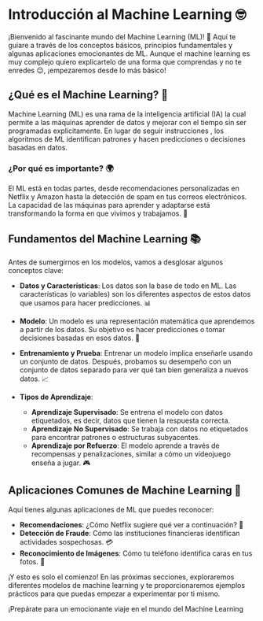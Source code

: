 # Introducción al Machine Learning 🤓

¡Bienvenido al fascinante mundo del Machine Learning (ML)! 🎉 Aquí te guiare a través de los conceptos básicos, principios fundamentales y algunas aplicaciones emocionantes de ML. Aunque el machine learning es muy complejo quiero explicartelo de una forma que comprendas y no te enredes 😉, ¡empezaremos desde lo más básico!

## ¿Qué es el Machine Learning? 🤔

Machine Learning (ML) es una rama de la inteligencia artificial (IA) la cual permite a las máquinas aprender de datos y mejorar con el tiempo sin ser programadas explícitamente. En lugar de seguir instrucciones , los algoritmos de ML identifican patrones y hacen predicciones o decisiones basadas en datos.

### ¿Por qué es importante? 🌍

El ML está en todas partes, desde recomendaciones personalizadas en Netflix y Amazon hasta la detección de spam en tus correos electrónicos. La capacidad de las máquinas para aprender y adaptarse está transformando la forma en que vivimos y trabajamos. 🚀

## Fundamentos del Machine Learning 📚

Antes de sumergirnos en los modelos, vamos a desglosar algunos conceptos clave:

- **Datos y Características**: Los datos son la base de todo en ML. Las características (o variables) son los diferentes aspectos de estos datos que usamos para hacer predicciones. 📊
  
- **Modelo**: Un modelo es una representación matemática que aprendemos a partir de los datos. Su objetivo es hacer predicciones o tomar decisiones basadas en esos datos. 🧠

- **Entrenamiento y Prueba**: Entrenar un modelo implica enseñarle usando un conjunto de datos. Después, probamos su desempeño con un conjunto de datos separado para ver qué tan bien generaliza a nuevos datos. 📈

- **Tipos de Aprendizaje**:
  - **Aprendizaje Supervisado**: Se entrena el modelo con datos etiquetados, es decir, datos que tienen la respuesta correcta.
  - **Aprendizaje No Supervisado**: Se trabaja con datos no etiquetados para encontrar patrones o estructuras subyacentes.
  - **Aprendizaje por Refuerzo**: El modelo aprende a través de recompensas y penalizaciones, similar a cómo un videojuego enseña a jugar. 🎮

## Aplicaciones Comunes de Machine Learning 🌟

Aquí tienes algunas aplicaciones de ML que puedes reconocer:
- **Recomendaciones**: ¿Cómo Netflix sugiere qué ver a continuación? 🎥
- **Detección de Fraude**: Cómo las instituciones financieras identifican actividades sospechosas. 💳
- **Reconocimiento de Imágenes**: Cómo tu teléfono identifica caras en tus fotos. 📸

¡Y esto es solo el comienzo! En las próximas secciones, exploraremos diferentes modelos de machine learning y te proporcionaremos ejemplos prácticos para que puedas empezar a experimentar por ti mismo.

¡Prepárate para un emocionante viaje en el mundo del Machine Learning
